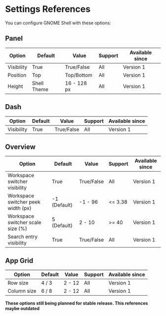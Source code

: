 # Settings References
You can configure GNOME Shell with these options:

## Panel

| Option                                | Default       | Value             | Support | Available since |
| ---                                   | ---           | ---               | ---     | ---             |
| Visibility                            | True          | True/False        | All     | Version 1       |
| Position                              | Top           | Top/Bottom        | All     | Version 1       |
| Height                                | Shell Theme   | 16 - 128 px       | All     | Version 1       |

## Dash

| Option                                | Default       | Value             | Support | Available since |
| ---                                   | ---           | ---               | ---     | ---             |
| Visibility                            | True          | True/False        | All     | Version 1       |

## Overview

| Option                                | Default       | Value             | Support | Available since |
| ---                                   | ---           | ---               | ---     | ---             |
| Workspace switcher visibility         | True          | True/False        | All     | Version 1       |
| Workspace switcher peek width (px)    | -1 (Default)  | -1 - 96           | <= 3.38 | Version 1       |
| Workspace switcher scale size (%)     | 5  (Default)  | 2 - 10            | >= 40   | Version 1       |
| Search entry visibility               | True          | True/False        | All     | Version 1       |

## App Grid

| Option                                | Default       | Value             | Support | Available since |
| ---                                   | ---           | ---               | ---     | ---             |
| Row size                              | 4 / 3         | 2 - 12            | All     | Version 1       |
| Column size                           | 6 / 8         | 2 - 12            | All     | Version 1       |

**These options still being planned for stable release. This references maybe outdated**